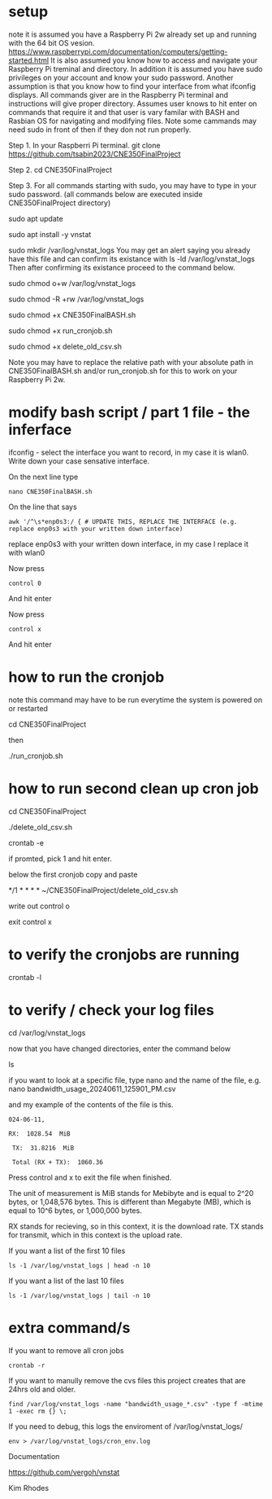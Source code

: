 # setup

note it is assumed you have a Raspberry Pi 2w already set up and running with the 64 bit OS vesion.
https://www.raspberrypi.com/documentation/computers/getting-started.html
It is also assumed you know how to access and navigate your Raspberry Pi treminal and directory.
In addition it is assumed you have sudo privileges on your account and know your sudo password.
Another assumption is that you know how to find your interface from what ifconfig displays.
All commands giver are in the Raspberry Pi terminal and instructions will give proper directory.
Assumes user knows to hit enter on commands that require it and that user is vary familar with BASH and Rasbian OS for navigating and modifying files. 
Note some cammands may need sudo in front of then if they don not run properly. 

Step 1. In your Raspberri Pi terminal.
git clone https://github.com/tsabin2023/CNE350FinalProject

Step 2.
cd CNE350FinalProject

Step 3. For all commands starting with sudo, you may have to type in your sudo password.
(all commands below are executed inside CNE350FinalProject directory)

sudo apt update

sudo apt install -y vnstat

sudo mkdir /var/log/vnstat_logs
You may get an alert saying you already have this file and can confirm its existance with 
ls -ld /var/log/vnstat_logs
Then after confirming its existance proceed to the command below. 

sudo chmod o+w /var/log/vnstat_logs

sudo chmod -R +rw /var/log/vnstat_logs

sudo chmod +x CNE350FinalBASH.sh

sudo chmod +x run_cronjob.sh

sudo chmod +x delete_old_csv.sh

Note you may have to replace the relative path with your absolute path in CNE350FinalBASH.sh and/or run_cronjob.sh for this to work on your Raspberry Pi 2w. 


# modify bash script / part 1 file - the inferface

ifconfig - select the interface you want to record, in my case it is wlan0. Write down your case sensative interface. 

On the next line type
``` 
nano CNE350FinalBASH.sh
```
On the line that says
```
awk '/^\s*enp0s3:/ { # UPDATE THIS, REPLACE THE INTERFACE (e.g. replace enp0s3 with your written down interface)
```
replace enp0s3 with your written down interface, in my case I replace it with wlan0

Now press
```
control 0
```
And hit enter

Now press
```
control x
```
And hit enter


# how to run the cronjob

note this command may have to be run everytime the system is powered on or restarted

cd CNE350FinalProject

then

./run_cronjob.sh

# how to run second clean up cron job

cd CNE350FinalProject

./delete_old_csv.sh

crontab -e

if promted, pick 1 and hit enter. 

below the first cronjob copy and paste

*/1 * * * * ~/CNE350FinalProject/delete_old_csv.sh

write out control o

exit control x

# to verify the cronjobs are running

crontab -l


# to verify / check your log files

cd /var/log/vnstat_logs

now that you have changed directories, enter the command below 

ls

if you want to look at a specific file, type nano and the name of the file, e.g. nano bandwidth_usage_20240611_125901_PM.csv

and my example of the contents of the file is this.

```
024-06-11,

RX:  1028.54  MiB

 TX:  31.8216  MiB

 Total (RX + TX):  1060.36
```

Press control and x to exit the file when finished. 

The unit of measurement is MiB stands for Mebibyte and is equal to 2^20 bytes, or 1,048,576 bytes. This is different than Megabyte (MB), which is equal to 10^6 bytes, or 1,000,000 bytes.

RX stands for recieving, so in this context, it is the download rate.
TX stands for transmit, which in this context is the upload rate. 

If you want a list of the first 10 files
```
ls -1 /var/log/vnstat_logs | head -n 10
```

If you want a list of the last 10 files
```
ls -1 /var/log/vnstat_logs | tail -n 10
```

# extra command/s

If you want to remove all cron jobs
```
crontab -r
```
If you want to manully remove the cvs files this project creates that are 24hrs old and older.
```
find /var/log/vnstat_logs -name "bandwidth_usage_*.csv" -type f -mtime 1 -exec rm {} \;
```
If you need to debug, this logs the enviroment of /var/log/vnstat_logs/
```
env > /var/log/vnstat_logs/cron_env.log
```

Documentation 

https://github.com/vergoh/vnstat

Kim Rhodes
